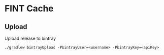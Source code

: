 # FINT Cache

## Upload

Upload release to bintray  

`./gradlew bintrayUpload -PbintrayUser=<username> -PbintrayKey=<apiKey>`
